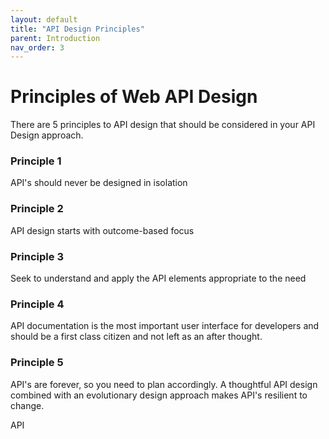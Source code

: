 ```yaml
---
layout: default
title: "API Design Principles"
parent: Introduction
nav_order: 3
---
```


# Principles of Web API Design

There are 5 principles to API design that should be considered in your API Design approach.

### Principle 1
API's should never be designed in isolation

### Principle 2

API design starts with outcome-based focus

### Principle 3
Seek to understand and apply the API elements appropriate to the need

### Principle 4

API documentation is the most important user interface for developers and should be a first class citizen and not left as an after thought.

### Principle 5

API's are forever, so you need to plan accordingly. A thoughtful API design combined with an evolutionary design approach makes API's resilient to change.

API 